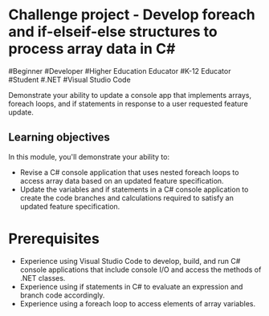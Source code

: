 # Challenge project - Develop foreach and if-elseif-else structures to process array data in C#
#Beginner
#Developer
#Higher Education Educator
#K-12 Educator
#Student
#.NET
#Visual Studio Code

Demonstrate your ability to update a console app that implements arrays, foreach loops, and if statements in response to a user requested feature update.

## Learning objectives
In this module, you'll demonstrate your ability to:

* Revise a C# console application that uses nested foreach loops to access array data based on an updated feature specification.
* Update the variables and if statements in a C# console application to create the code branches and calculations required to satisfy an updated feature specification.


# Prerequisites
* Experience using Visual Studio Code to develop, build, and run C# console applications that include console I/O and access the methods of .NET classes.
* Experience using if statements in C# to evaluate an expression and branch code accordingly.
* Experience using a foreach loop to access elements of array variables.